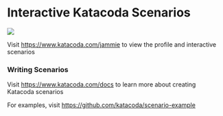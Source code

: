 # Interactive Katacoda Scenarios

[![](http://shields.katacoda.com/katacoda/jammie/count.svg)](https://www.katacoda.com/jammie "Get your profile on Katacoda.com")

Visit https://www.katacoda.com/jammie to view the profile and interactive scenarios

### Writing Scenarios
Visit https://www.katacoda.com/docs to learn more about creating Katacoda scenarios

For examples, visit https://github.com/katacoda/scenario-example

